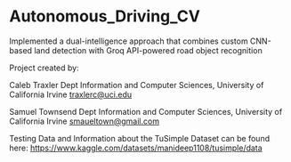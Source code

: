 # Autonomous_Driving_CV
Implemented a dual-intelligence approach that combines custom CNN-based land detection with Groq API-powered road object recognition

Project created by:

Caleb Traxler
Dept Information and Computer Sciences,
University of California Irvine
traxlerc@uci.edu

Samuel Townsend
Dept Information and Computer Sciences,
University of California Irvine
smaueltown@gmail.com

Testing Data and Information about the TuSimple Dataset can be found here: https://www.kaggle.com/datasets/manideep1108/tusimple/data
